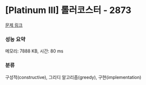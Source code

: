 # [Platinum III] 롤러코스터 - 2873 

[문제 링크](https://www.acmicpc.net/problem/2873) 

### 성능 요약

메모리: 7888 KB, 시간: 80 ms

### 분류

구성적(constructive), 그리디 알고리즘(greedy), 구현(implementation)

